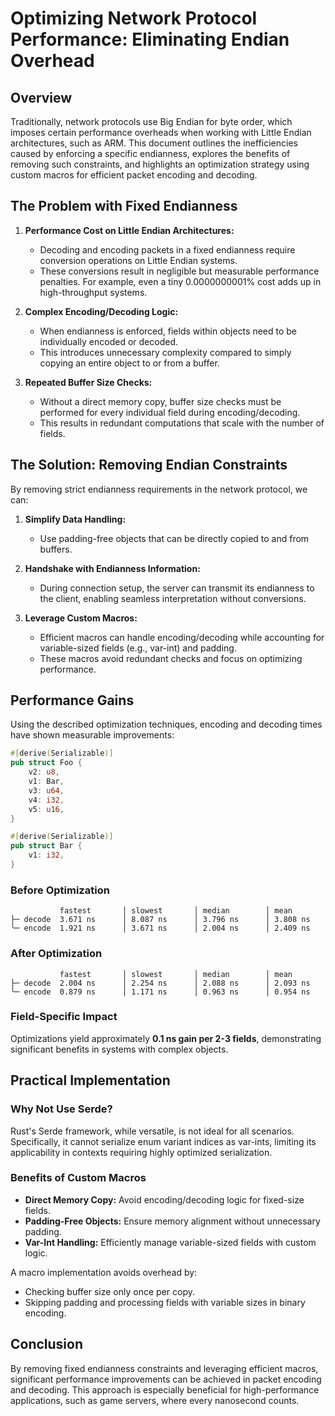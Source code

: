 # Optimizing Network Protocol Performance: Eliminating Endian Overhead

## Overview
Traditionally, network protocols use Big Endian for byte order, which imposes certain performance overheads when working with Little Endian architectures, such as ARM. This document outlines the inefficiencies caused by enforcing a specific endianness, explores the benefits of removing such constraints, and highlights an optimization strategy using custom macros for efficient packet encoding and decoding.

## The Problem with Fixed Endianness

1. **Performance Cost on Little Endian Architectures:**
   - Decoding and encoding packets in a fixed endianness require conversion operations on Little Endian systems.
   - These conversions result in negligible but measurable performance penalties. For example, even a tiny 0.0000000001% cost adds up in high-throughput systems.

2. **Complex Encoding/Decoding Logic:**
   - When endianness is enforced, fields within objects need to be individually encoded or decoded.
   - This introduces unnecessary complexity compared to simply copying an entire object to or from a buffer.

3. **Repeated Buffer Size Checks:**
   - Without a direct memory copy, buffer size checks must be performed for every individual field during encoding/decoding.
   - This results in redundant computations that scale with the number of fields.

## The Solution: Removing Endian Constraints
By removing strict endianness requirements in the network protocol, we can:

1. **Simplify Data Handling:**
   - Use padding-free objects that can be directly copied to and from buffers.

2. **Handshake with Endianness Information:**
   - During connection setup, the server can transmit its endianness to the client, enabling seamless interpretation without conversions.

3. **Leverage Custom Macros:**
   - Efficient macros can handle encoding/decoding while accounting for variable-sized fields (e.g., var-int) and padding.
   - These macros avoid redundant checks and focus on optimizing performance.

## Performance Gains
Using the described optimization techniques, encoding and decoding times have shown measurable improvements:

```rust
#[derive(Serializable)]
pub struct Foo {
    v2: u8,
    v1: Bar,
    v3: u64,
    v4: i32,
    v5: u16,
}

#[derive(Serializable)]
pub struct Bar {
    v1: i32,
}


```

### Before Optimization
```
           fastest       │ slowest       │ median        │ mean          
├─ decode  3.671 ns      │ 8.087 ns      │ 3.796 ns      │ 3.808 ns      
╰─ encode  1.921 ns      │ 3.671 ns      │ 2.004 ns      │ 2.409 ns      

```

### After Optimization
```
           fastest       │ slowest       │ median        │ mean         
├─ decode  2.004 ns      │ 2.254 ns      │ 2.088 ns      │ 2.093 ns     
╰─ encode  0.879 ns      │ 1.171 ns      │ 0.963 ns      │ 0.954 ns     

```

### Field-Specific Impact
Optimizations yield approximately **0.1 ns gain per 2-3 fields**, demonstrating significant benefits in systems with complex objects.

## Practical Implementation
### Why Not Use Serde?
Rust's Serde framework, while versatile, is not ideal for all scenarios. Specifically, it cannot serialize enum variant indices as var-ints, limiting its applicability in contexts requiring highly optimized serialization.

### Benefits of Custom Macros
- **Direct Memory Copy:** Avoid encoding/decoding logic for fixed-size fields.
- **Padding-Free Objects:** Ensure memory alignment without unnecessary padding.
- **Var-Int Handling:** Efficiently manage variable-sized fields with custom logic.

A macro implementation avoids overhead by:
- Checking buffer size only once per copy.
- Skipping padding and processing fields with variable sizes in binary encoding.

## Conclusion
By removing fixed endianness constraints and leveraging efficient macros, significant performance improvements can be achieved in packet encoding and decoding. This approach is especially beneficial for high-performance applications, such as game servers, where every nanosecond counts.

